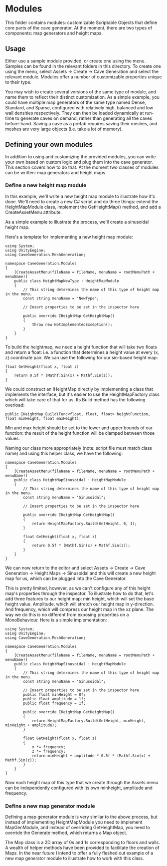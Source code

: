 # Modules

This folder contains modules: customizable Scriptable Objects that define core parts of the cave generator. At the moment, there are two types of components: map generators and height maps.

## Usage

Either use a sample module provided, or create one using the menu. Samples can be found in the relevant folders in this directory. To create one using the menu, select Assets -> Create -> Cave Generation and select the relevant module. Modules offer a number of customizable properties unique to their type. 

You may wish to create several versions of the same type of module, and name them to reflect their distinct customization. As a simple example, you could have multiple map generators of the same type named Dense, Standard, and Sparse, configured with relatively high, balanced and low wall densities respectively. They can then be loaded dynamically at run-time to generate caves on demand, rather than generating all the caves before-hand. Saving a cave as a prefab requires saving their meshes, and meshes are very large objects (i.e. take a lot of memory). 

## Defining your own modules

In addition to using and customizing the provided modules, you can write your own based on custom logic and plug them into the cave generator. This section covers how to do that. At the moment two classes of modules can be written: map generators and height maps. 

### Define a new height map module

In this example, we'll write a new height map module to illustrate how it's done. We'll need to create a new C# script and do three things: extend the HeightMapModule class, implement the GetHeightMap() method, and add a CreateAssetMenu attribute.

As a simple example to illustrate the process, we'll create a sinusoidal height map.

Here's a template for implementing a new height map module:

```
using System;
using UnityEngine;
using CaveGeneration.MeshGeneration;

namespace CaveGeneration.Modules
{
    [CreateAssetMenu(fileName = fileName, menuName = rootMenuPath + menuName)]
    public class HeightMapNewType : HeightMapModule
    {
        // This string determines the name of this type of height map in the menu.
        const string menuName = "NewType";

        // Insert properties to be set in the inspector here

        public override IHeightMap GetHeightMap()
        {
            throw new NotImplementedException();
        }
    }
}
```

To build the heightmap, we need a height function that will take two floats and return a float: i.e. a function that determines a height value at every (x, z) coordinate pair. We can use the following for our sin-based height map:

```
float GetHeight(float x, float z)
{
    return 0.5f * (Mathf.Sin(x) + Mathf.Sin(z));
}
```

We could construct an IHeightMap directly by implementing a class that implements the interface, but it's easier to use the HeightMapFactory class which will take care of that for us. Its Build method has the following overload:

```
public IHeightMap Build(Func<float, float, float> heightFunction, float minHeight, float maxHeight);
```

Min and max height should be set to the lower and upper bounds of our function: the result of the height function will be clamped between those values.

Naming our class more appropriately (note: script file must match class name) and using this helper class, we have the following:

```
namespace CaveGeneration.Modules
{
    [CreateAssetMenu(fileName = fileName, menuName = rootMenuPath + menuName)]
    public class HeightMapSinusoidal : HeightMapModule
    {
        // This string determines the name of this type of height map in the menu.
        const string menuName = "Sinusoidal";

        // Insert properties to be set in the inspector here

        public override IHeightMap GetHeightMap()
        {
            return HeightMapFactory.Build(GetHeight, 0, 1);
        }

        float GetHeight(float x, float z)
        {
            return 0.5f * (Mathf.Sin(x) + Mathf.Sin(z));
        }
    }
}
```

We can now return to the editor and select Assets -> Create -> Cave Generation -> Height Maps -> Sinusoidal and this will create a new height map for us, which can be plugged into the Cave Generator.

This is pretty limited, however, as we can't configure any of this height map's properties through the inspector. To illustrate how to do that, let's add three features to our height map: min height, which will set the base height value. Amplitude, which will stretch our height map in y-direction. And frequency, which will compress our height map in the xz plane. The way we do this is no different from exposing properties on a MonoBehaviour. Here is a simple implementation:

```
using System;
using UnityEngine;
using CaveGeneration.MeshGeneration;

namespace CaveGeneration.Modules
{
    [CreateAssetMenu(fileName = fileName, menuName = rootMenuPath + menuName)]
    public class HeightMapSinusoidal : HeightMapModule
    {
        // This string determines the name of this type of height map in the menu.
        const string menuName = "Sinusoidal";

        // Insert properties to be set in the inspector here
        public float minHeight = 0f;
        public float amplitude = 1f;
        public float frequency = 1f;

        public override IHeightMap GetHeightMap()
        {
            return HeightMapFactory.Build(GetHeight, minHeight, minHeight + amplitude);
        }

        float GetHeight(float x, float z)
        {
            x *= frequency;
            z *= frequency;
            return minHeight + amplitude * 0.5f * (Mathf.Sin(x) + Mathf.Sin(z));
        }
    }
}
```

Now each height map of this type that we create through the Assets menu can be independently configured with its own minheight, amplitude and frequency. 

### Define a new map generator module

Defining a map generator module is very similar to the above process, but instead of implementing HeightMapModule you need to implement MapGenModule, and instead of overriding GetHeightMap, you need to override the Generate method, which returns a Map object.

The Map class is a 2D array of 0s and 1s corresponding to floors and walls. A wealth of helper methods have been provided to facilitate the creation of Maps. In the near future I intend to offer a fully fleshed out example of a new map generator module to illustrate how to work with this class.